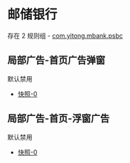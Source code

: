 # 邮储银行

存在 2 规则组 - [com.yitong.mbank.psbc](/src/apps/com.yitong.mbank.psbc.ts)

## 局部广告-首页广告弹窗

默认禁用

- [快照-0](https://i.gkd.li/import/12755516)

## 局部广告-首页-浮窗广告

默认禁用

- [快照-0](https://i.gkd.li/import/13797314)
